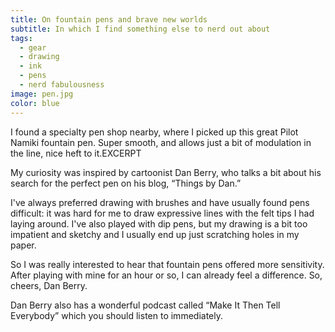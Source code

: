 ```yaml
---
title: On fountain pens and brave new worlds
subtitle: In which I find something else to nerd out about
tags: 
  - gear
  - drawing
  - ink
  - pens
  - nerd fabulousness
image: pen.jpg
color: blue
---
```


I found a specialty pen shop nearby, where I picked up this great Pilot Namiki fountain pen. Super smooth, and allows just a bit of modulation in the line, nice heft to it.EXCERPT

My curiosity was inspired by cartoonist Dan Berry, who talks a bit about his search for the perfect pen on his blog, “Things by Dan.”

I've always preferred drawing with brushes and have usually found pens difficult: it was hard for me to draw expressive lines with the felt tips I had laying around. I've also played with dip pens, but my drawing is a bit too impatient and sketchy and I usually end up just scratching holes in my paper.

So I was really interested to hear that fountain pens offered more sensitivity. After playing with mine for an hour or so, I can already feel a difference. So, cheers, Dan Berry.

Dan Berry also has a wonderful podcast called “Make It Then Tell Everybody” which you should listen to immediately.
